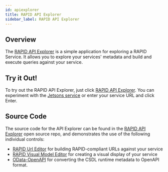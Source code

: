 ```yaml
---
id: apiexplorer
title: RAPID API Explorer
sidebar_label: RAPID API Explorer
---
```


## Overview

The [RAPID API Explorer](/odata-explorer/index.html) is a simple application for exploring a RAPID Service.
It allows you to explore your services' metadata and build and execute queries against your service.

## Try it Out!

To try out the RAPID API Explorer, just click [RAPID API Explorer](/odata-explorer/index.html).
You can experiment with the [Jetsons service](../samples/jetsons-sample-service.md) or enter your service URL and click Enter.

## Source Code

The source code for the API Explorer can be found in the [RAPID API Explorer](https://github.com/oasis-open/odata-rapid/tree/main/tools/odata-explorer) open source repo, and demonstrates the use of the following individual controls:

- [RAPID Url Editor](https://github.com/oasis-open/odata-rapid/tree/main/tools/urlEditor) for building RAPID-compliant URLs against your service
- [RAPID Visual Model Editor](https://github.com/oasis-open/odata-rapid/tree/main/tools/visualModelEditor) for creating a visual display of your service
- [OData-OpenAPI](https://github.com/oasis-tcs/odata-openapi) for converting the CSDL runtime metadata to OpenAPI format.
